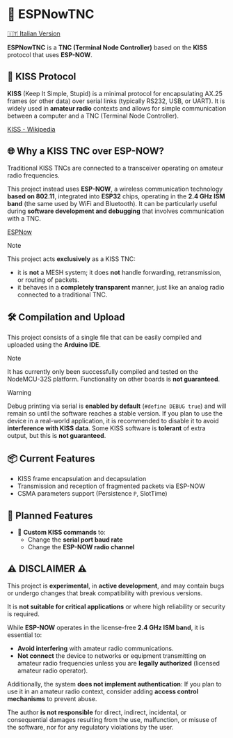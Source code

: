 # 📡 ESPNowTNC
[🇮🇹 Italian Version](README.md)

**ESPNowTNC** is a **TNC (Terminal Node Controller)** based on the **KISS** protocol that uses **ESP-NOW**.

## 📜 KISS Protocol
**KISS** (Keep It Simple, Stupid) is a minimal protocol for encapsulating AX.25 frames (or other data) over serial links (typically RS232, USB, or UART).
It is widely used in **amateur radio** contexts and allows for simple communication between a computer and a TNC (Terminal Node Controller).

[KISS - Wikipedia](https://en.wikipedia.org/wiki/KISS_%28amateur_radio_protocol%29)

## 🌐 Why a KISS TNC over ESP-NOW?
Traditional KISS TNCs are connected to a transceiver operating on amateur radio frequencies.

This project instead uses **ESP-NOW**, a wireless communication technology **based on 802.11**, integrated into **ESP32** chips, operating in the **2.4 GHz ISM band** (the same used by WiFi and Bluetooth).
It can be particularly useful during **software development and debugging** that involves communication with a TNC.

[ESPNow](https://www.espressif.com/en/solutions/low-power-solutions/esp-now)

> [!NOTE]
> This project acts **exclusively** as a KISS TNC:
> - it is **not** a MESH system; it does **not** handle forwarding, retransmission, or routing of packets.
> - it behaves in a **completely transparent** manner, just like an analog radio connected to a traditional TNC.

## 🛠️ Compilation and Upload

This project consists of a single file that can be easily compiled and uploaded using the **Arduino IDE**.

> [!NOTE]
> It has currently only been successfully compiled and tested on the NodeMCU-32S platform.
> Functionality on other boards is **not guaranteed**.

> [!WARNING]
> Debug printing via serial is **enabled by default** (`#define DEBUG true`) and will remain so until the software reaches a stable version.
> If you plan to use the device in a real-world application, it is recommended to disable it to avoid **interference with KISS data**.
> Some KISS software is **tolerant** of extra output, but this is **not guaranteed**.

## 📦 Current Features
- KISS frame encapsulation and decapsulation
- Transmission and reception of fragmented packets via ESP-NOW
- CSMA parameters support (Persistence `P`, SlotTime)

## 🔮 Planned Features
- 🔧 **Custom KISS commands** to:
    - Change the **serial port baud rate**
    - Change the **ESP-NOW radio channel**

## ⚠️ DISCLAIMER ⚠️

This project is **experimental**, in **active development**, and may contain bugs or undergo changes that break compatibility with previous versions.

It is **not suitable for critical applications** or where high reliability or security is required.

While **ESP-NOW** operates in the license-free **2.4 GHz ISM band**, it is essential to:

- **Avoid interfering** with amateur radio communications.
- **Not connect** the device to networks or equipment transmitting on amateur radio frequencies unless you are **legally authorized** (licensed amateur radio operator).

Additionally, the system **does not implement authentication**:
If you plan to use it in an amateur radio context, consider adding **access control mechanisms** to prevent abuse.

The author **is not responsible** for direct, indirect, incidental, or consequential damages resulting from the use, malfunction, or misuse of the software, nor for any regulatory violations by the user.